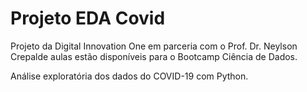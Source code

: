 # Projeto EDA Covid
Projeto da Digital Innovation One em parceria com o Prof. Dr. Neylson Crepalde aulas estão disponíveis para o Bootcamp Ciência de Dados.

Análise exploratória dos dados do COVID-19 com Python.
